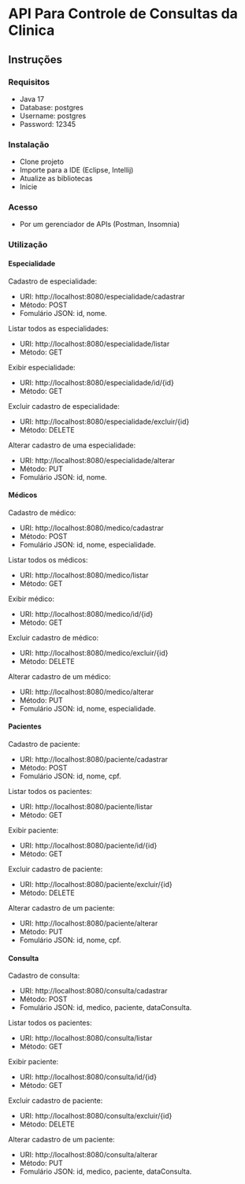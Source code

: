 # API Para Controle de Consultas da Clinica

## Instruções

### Requisitos
- Java 17
- Database: postgres
- Username: postgres
- Password: 12345

### Instalação
- Clone projeto
- Importe para a IDE (Eclipse, Intellij)
- Atualize as bibliotecas
- Inicie

### Acesso
- Por um gerenciador de APIs (Postman, Insomnia)

### Utilização

#### Especialidade
Cadastro de especialidade:
- URI: http://localhost:8080/especialidade/cadastrar
- Método: POST
- Fomulário JSON: id, nome.

Listar todos as especialidades:
- URI: http://localhost:8080/especialidade/listar
- Método: GET

Exibir especialidade:
- URI: http://localhost:8080/especialidade/id/{id}
- Método: GET

Excluir cadastro de especialidade:
- URI: http://localhost:8080/especialidade/excluir/{id}
- Método: DELETE

Alterar cadastro de uma especialidade:
- URI: http://localhost:8080/especialidade/alterar
- Método: PUT
- Fomulário JSON: id, nome.

#### Médicos
Cadastro de médico:
- URI: http://localhost:8080/medico/cadastrar
- Método: POST
- Fomulário JSON: id, nome, especialidade.

Listar todos os médicos:
- URI: http://localhost:8080/medico/listar
- Método: GET

Exibir médico:
- URI: http://localhost:8080/medico/id/{id}
- Método: GET

Excluir cadastro de médico:
- URI: http://localhost:8080/medico/excluir/{id}
- Método: DELETE

Alterar cadastro de um médico:
- URI: http://localhost:8080/medico/alterar
- Método: PUT
- Fomulário JSON: id, nome, especialidade.

#### Pacientes
Cadastro de paciente:
- URI: http://localhost:8080/paciente/cadastrar
- Método: POST
- Fomulário JSON: id, nome, cpf.

Listar todos os pacientes:
- URI: http://localhost:8080/paciente/listar
- Método: GET

Exibir paciente:
- URI: http://localhost:8080/paciente/id/{id}
- Método: GET

Excluir cadastro de paciente:
- URI: http://localhost:8080/paciente/excluir/{id}
- Método: DELETE

Alterar cadastro de um paciente:
- URI: http://localhost:8080/paciente/alterar
- Método: PUT
- Fomulário JSON: id, nome, cpf.

#### Consulta
Cadastro de consulta:
- URI: http://localhost:8080/consulta/cadastrar
- Método: POST
- Fomulário JSON: id, medico, paciente, dataConsulta.

Listar todos os pacientes:
- URI: http://localhost:8080/consulta/listar
- Método: GET

Exibir paciente:
- URI: http://localhost:8080/consulta/id/{id}
- Método: GET

Excluir cadastro de paciente:
- URI: http://localhost:8080/consulta/excluir/{id}
- Método: DELETE

Alterar cadastro de um paciente:
- URI: http://localhost:8080/consulta/alterar
- Método: PUT
- Fomulário JSON: id, medico, paciente, dataConsulta.